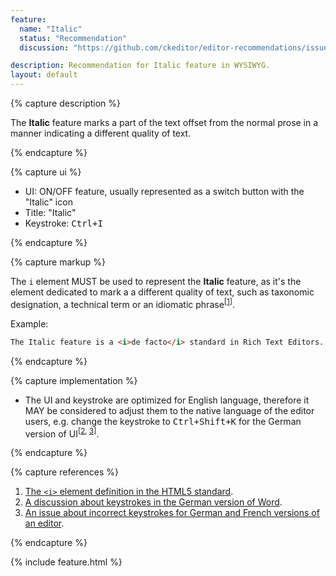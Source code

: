 ```yaml
---
feature:
  name: "Italic"
  status: "Recommendation"
  discussion: "https://github.com/ckeditor/editor-recommendations/issues/2"

description: Recommendation for Italic feature in WYSIWYG.
layout: default
---
```


{% capture description %}

The **Italic** feature marks a part of the text offset from the normal prose in a manner indicating a different quality of text.

{% endcapture %}

{% capture ui %}

 * UI: ON/OFF feature, usually represented as a switch button with the "<span class="fa fa-italic" title="Italic" aria-hidden="true"></span><span class="sr-only">Italic</span>" icon
 * Title: "Italic"
 * Keystroke: <kbd>Ctrl+I</kbd>

{% endcapture %}

{% capture markup %}

The `i` element MUST be used to represent the **Italic** feature, as it's the element dedicated to mark a a different quality of text, such as taxonomic designation, a technical term or an idiomatic phrase<sup>[[1](#ref1)]</sup>.

Example:

```html
The Italic feature is a <i>de facto</i> standard in Rich Text Editors.
```

{% endcapture %}

{% capture implementation %}

* The UI and keystroke are optimized for English language, therefore it MAY be considered to adjust them to the native language of the editor users, e.g. change the keystroke to <kbd>Ctrl+Shift+K</kbd> for the German version of UI<sup>[[2](#ref2), [3](#ref3)]</sup>.

{% endcapture %}

{% capture references %}

1. <a id="ref1"></a>[The `<i>` element definition in the HTML5 standard](https://www.w3.org/TR/html5/text-level-semantics.html#the-i-element).
2. <a id="ref2"></a>[A discussion about keystrokes in the German version of Word](http://dict.leo.org/forum/viewGeneraldiscussion.php?idThread=846089).
3. <a id="ref3"></a>[An issue about incorrect keystrokes for German and French versions of an editor](https://jira.atlassian.com/browse/CONF-13567).

{% endcapture %}

{% include feature.html %}

